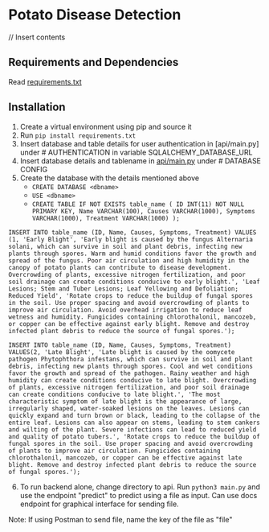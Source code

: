 # Potato Disease Detection

// Insert contents

## Requirements and Dependencies
Read [requirements.txt](requirements.txt)

## Installation
1. Create a virtual environment using pip and source it
2. Run `pip install requirements.txt`
3. Insert database and table details for user authentication in [api/main.py] under # AUTHENTICATION in variable SQLALCHEMY_DATABASE_URL
4. Insert database details and tablename in [api/main.py](api/main.py) under # DATABASE CONFIG
5. Create the database with the details mentioned above
    - `CREATE DATABASE <dbname>`
    - `USE <dbname>`
    - `CREATE TABLE IF NOT EXISTS table_name (
            ID INT(11) NOT NULL PRIMARY KEY,
            Name VARCHAR(100),
            Causes VARCHAR(1000),
            Symptoms VARCHAR(1000),
            Treatment VARCHAR(1000)
            );`
```
INSERT INTO table_name (ID, Name, Causes, Symptoms, Treatment) VALUES (1, 'Early Blight', 'Early blight is caused by the fungus Alternaria solani, which can survive in soil and plant debris, infecting new plants through spores. Warm and humid conditions favor the growth and spread of the fungus. Poor air circulation and high humidity in the canopy of potato plants can contribute to disease development. Overcrowding of plants, excessive nitrogen fertilization, and poor soil drainage can create conditions conducive to early blight.', 'Leaf Lesions; Stem and Tuber Lesions; Leaf Yellowing and Defoliation; Reduced Yield', 'Rotate crops to reduce the buildup of fungal spores in the soil. Use proper spacing and avoid overcrowding of plants to improve air circulation. Avoid overhead irrigation to reduce leaf wetness and humidity. Fungicides containing chlorothalonil, mancozeb, or copper can be effective against early blight. Remove and destroy infected plant debris to reduce the source of fungal spores.');
```

```
INSERT INTO table_name (ID, Name, Causes, Symptoms, Treatment) VALUES(2, 'Late Blight', 'Late blight is caused by the oomycete pathogen Phytophthora infestans, which can survive in soil and plant debris, infecting new plants through spores. Cool and wet conditions favor the growth and spread of the pathogen. Rainy weather and high humidity can create conditions conducive to late blight. Overcrowding of plants, excessive nitrogen fertilization, and poor soil drainage can create conditions conducive to late blight.', 'The most characteristic symptom of late blight is the appearance of large, irregularly shaped, water-soaked lesions on the leaves. Lesions can quickly expand and turn brown or black, leading to the collapse of the entire leaf. Lesions can also appear on stems, leading to stem cankers and wilting of the plant. Severe infections can lead to reduced yield and quality of potato tubers.', 'Rotate crops to reduce the buildup of fungal spores in the soil. Use proper spacing and avoid overcrowding of plants to improve air circulation. Fungicides containing chlorothalonil, mancozeb, or copper can be effective against late blight. Remove and destroy infected plant debris to reduce the source of fungal spores.');
```
6. To run backend alone, change directory to api. Run `python3 main.py` and use the endpoint "predict" to predict using a file as input. Can use docs endpoint for graphical interface for sending file.

Note: If using Postman to send file, name the key of the file as "file"

